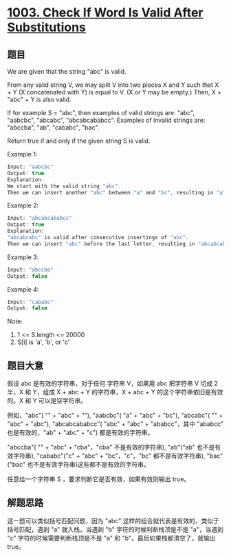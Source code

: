 # [1003. Check If Word Is Valid After Substitutions](https://leetcode.com/problems/check-if-word-is-valid-after-substitutions/)

## 题目

We are given that the string "abc" is valid.

From any valid string V, we may split V into two pieces X and Y such that X + Y (X concatenated with Y) is equal to V.  (X or Y may be empty.)  Then, X + "abc" + Y is also valid.

If for example S = "abc", then examples of valid strings are: "abc", "aabcbc", "abcabc", "abcabcababcc".  Examples of invalid strings are: "abccba", "ab", "cababc", "bac".

Return true if and only if the given string S is valid.

 

Example 1:

```c
Input: "aabcbc"
Output: true
Explanation: 
We start with the valid string "abc".
Then we can insert another "abc" between "a" and "bc", resulting in "a" + "abc" + "bc" which is "aabcbc".
```

Example 2:

```c
Input: "abcabcababcc"
Output: true
Explanation: 
"abcabcabc" is valid after consecutive insertings of "abc".
Then we can insert "abc" before the last letter, resulting in "abcabcab" + "abc" + "c" which is "abcabcababcc".
```

Example 3:

```c
Input: "abccba"
Output: false
```

Example 4:

```c
Input: "cababc"
Output: false
```

Note:

1. 1 <= S.length <= 20000
2. S[i] is 'a', 'b', or 'c'

## 题目大意

假设 abc 是有效的字符串，对于任何 字符串 V，如果用 abc 把字符串 V 切成 2 半，X 和 Y，组成 X + abc + Y 的字符串，X + abc + Y 的这个字符串依旧是有效的。X 和 Y 可以是空字符串。

例如，"abc"( "" + "abc" + ""), "aabcbc"( "a" + "abc" + "bc"), "abcabc"( "" + "abc" + "abc"), "abcabcababcc"( "abc" + "abc" + "ababcc"，其中 "ababcc" 也是有效的，"ab" + "abc" + "c") 都是有效的字符串。

"abccba"( "" + "abc" + "cba"，"cba" 不是有效的字符串), "ab"("ab" 也不是有效字符串), "cababc"("c" + "abc" + "bc"，"c"，"bc" 都不是有效字符串), "bac" ("bac" 也不是有效字符串)这些都不是有效的字符串。

任意给一个字符串 S ，要求判断它是否有效，如果有效则输出 true。

## 解题思路

这一题可以类似括号匹配问题，因为 "abc" 这样的组合就代表是有效的，类似于括号匹配，遇到 "a" 就入栈，当遇到 "b" 字符的时候判断栈顶是不是 "a"，当遇到 "c" 字符的时候需要判断栈顶是不是 "a" 和 "b"。最后如果栈都清空了，就输出 true。